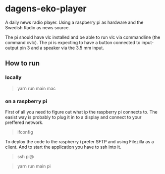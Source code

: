 # dagens-eko-player

A daily news radio player. Using a raspberry pi as hardware and the Swedish Radio as news source.

The pi should have vlc installed and be able to run vlc via commandline (the command cvlc).
The pi is expecting to have a button connected to input-output pin 3 and a speaker via the 3.5 mm input.

## How to run

### locally

> yarn run main mac

### on a raspberry pi

First of all you need to figure out what ip the raspberry pi connects to. The easist way is probably to plug it in to a display and connect to your preffered network.

> ifconfig

To deploy the code to the raspberry i prefer SFTP and using Filezilla as a client.
And to start the application you have to ssh into it.

> ssh pi@<the ip>

> yarn run main pi
